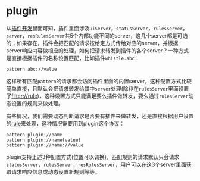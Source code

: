 # plugin
从[插件开发](../plugins.html)里面可知，插件里面涉及`uiServer`，`statusServer`，`rulesServer`，`server`，`resRulesServer`共5个内部功能不同的server，这几个server都是可选的；如果存在，插件会把匹配的请求按给定方式传给对应的server，并根据server响应内容做相应的处理，如何把请求转发到插件的各个server？一种方式是直接根据插件的名称设置匹配，比如插件`whistle.abc`：

	pattern abc://value

这样所有匹配`pattern`的请求都会访问插件里面的内置server，这种配置方式比较简单直接，且默认会把请求转发给其中`server`处理(除非在`rulesServer`里面设置了[filter://rule](filter.html))，这种设置方式只能满足要么插件做转发，要么通过`rulesServer`动态设置的规则来做处理。

有些情况，我们需要动态判断请求是否要有插件来做转发，还是直接根据用户设置的[rule](rule/index.html)来处理，这种情况需要用到plugin这个协议：

	pattern plugin://name
	pattern plugin://name(value)
	pattern plugin://name://value

plugin支持上述3种配置方式(位置可以调换)，匹配规则的请求默认只会请求`statusServer`，`rulesServer`，`resRulesServer`，用户可以在这3个server里面获取请求响应信息或动态设置新规则等等。
